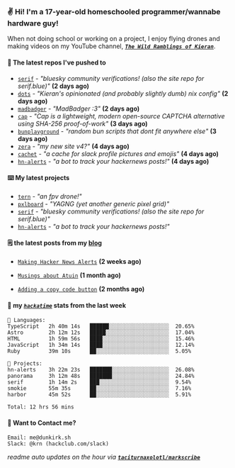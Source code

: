 ### ✌️ Hi! I'm a 17-year-old homeschooled programmer/wannabe hardware guy!

When not doing school or working on a project, I enjoy flying drones and making videos on my YouTube channel, [**_`The Wild Ramblings of Kieran`_**](https://youtube.com/@kieran.rambles).

#### 👷 The latest repos I've pushed to

- [`serif`](https://github.com/taciturnaxolotl/serif) - _"bluesky community verifications! (also the site repo for serif.blue)"_ **(2 days ago)**
- [`dots`](https://github.com/taciturnaxolotl/dots) - _"Kieran's opinionated (and probably slightly dumb) nix config"_ **(2 days ago)**
- [`madbadger`](https://github.com/taciturnaxolotl/madbadger) - _"MadBadger :3"_ **(2 days ago)**
- [`cap`](https://github.com/tiagorangel1/cap) - _"Cap is a lightweight, modern open-source CAPTCHA alternative using SHA-256 proof-of-work"_ **(3 days ago)**
- [`bunplayground`](https://github.com/taciturnaxolotl/bunplayground) - _"random bun scripts that dont fit anywhere else"_ **(3 days ago)**
- [`zera`](https://github.com/taciturnaxolotl/zera) - _"my new site v4?"_ **(4 days ago)**
- [`cachet`](https://github.com/taciturnaxolotl/cachet) - _"a cache for slack profile pictures and emojis"_ **(4 days ago)**
- [`hn-alerts`](https://github.com/taciturnaxolotl/hn-alerts) - _"a bot to track your hackernews posts!"_ **(4 days ago)**

#### ⌨️ My latest projects

- [`tern`](https://github.com/taciturnaxolotl/tern) - _"an fpv drone!"_
- [`pxlboard`](https://github.com/taciturnaxolotl/pxlboard) - _"YAGNG (yet another generic pixel grid)"_
- [`serif`](https://github.com/taciturnaxolotl/serif) - _"bluesky community verifications! (also the site repo for serif.blue)"_
- [`hn-alerts`](https://github.com/taciturnaxolotl/hn-alerts) - _"a bot to track your hackernews posts!"_

#### 🗒️ the latest posts from my [blog](https://dunkirk.sh)

- [`Making Hacker News Alerts`](https://dunkirk.sh/blog/hn-alerts/) **(2 weeks ago)**

- [`Musings about Atuin`](https://dunkirk.sh/blog/atuin/) **(1 month ago)**

- [`Adding a copy code button`](https://dunkirk.sh/blog/adding-a-copy-button/) **(2 months ago)**



#### 📡 my [_`hackatime`_](https://waka.hackclub.com) stats from the last week

```text
💾 Languages:
TypeScript   2h 40m 14s   ██████░░░░░░░░░░░░░░░░░░░  20.65%
Astro        2h 12m 12s   █████░░░░░░░░░░░░░░░░░░░░  17.04%
HTML         1h 59m 56s   ████░░░░░░░░░░░░░░░░░░░░░  15.46%
JavaScript   1h 34m 14s   ████░░░░░░░░░░░░░░░░░░░░░  12.14%
Ruby         39m 10s      ██░░░░░░░░░░░░░░░░░░░░░░░  5.05%

💼 Projects:
hn-alerts    3h 22m 23s   ███████░░░░░░░░░░░░░░░░░░  26.08%
panorama     3h 12m 48s   ███████░░░░░░░░░░░░░░░░░░  24.84%
serif        1h 14m 2s    ███░░░░░░░░░░░░░░░░░░░░░░  9.54%
smokie       55m 35s      ██░░░░░░░░░░░░░░░░░░░░░░░  7.16%
harbor       45m 52s      ██░░░░░░░░░░░░░░░░░░░░░░░  5.91%

Total: 12 hrs 56 mins
```

#### 📮 Want to Contact me?

```text
Email: me@dunkirk.sh
Slack: @krn (hackclub.com/slack)
```

_readme auto updates on the hour via [**`taciturnaxolotl/markscribe`**](https://github.com/taciturnaxolotl/markscribe)_
